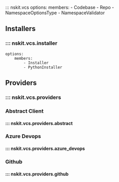 ::: nskit.vcs
    options:
        members:
            - Codebase
            - Repo
            - NamespaceOptionsType
            - NamespaceValidator

## Installers
### ::: nskit.vcs.installer
    options:
        members:
            - Installer
            - PythonInstaller

## Providers
### ::: nskit.vcs.providers

### Abstract Client

#### ::: nskit.vcs.providers.abstract

### Azure Devops
#### ::: nskit.vcs.providers.azure_devops

### Github

#### ::: nskit.vcs.providers.github